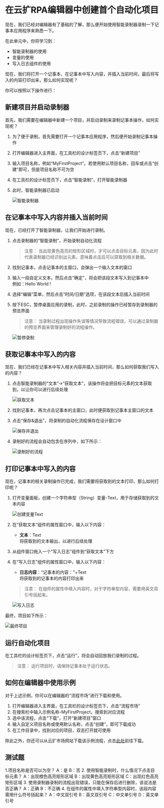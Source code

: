 # 在云扩RPA编辑器中创建首个自动化项目
现在，我们已经对编辑器有了基础的了解，那么便开始使用智能录制器录制一下记事本应用程序来熟悉一下。

在此单元中，你将学习到：
- 智能录制器的使用
- 变量的使用
- 写入日志组件的使用

现在，我们将打开一个记事本，在记事本中写入内容，并插入当前时间，最后将写入的内容打印出来，那么如何实现呢？

你可以按照以下操作进行：
## 新建项目并启动录制器
首先，我们需要在编辑器中新建一个项目，并启动录制来录制记事本操作，如何实现呢？
1. 为了便于录制，首先需要打开一个记事本应用程序，然后便开始录制记事本操作
2. 打开编辑器进入主界面，在工具栏的设计标签页下，点击“新建项目”
3. 输入项目名称，例如“MyFirstProject”。若使用默认项目名称，回车或点击“创建”即可，但是项目名称不可为空
4. 在工具栏的设计标签页下，点击“智能录制”，打开智能录制器
5. 此时，智能录制器已启动

    ![智能录制器](https://docimages.blob.core.chinacloudapi.cn/images/Lesson/FirstProject/recorder.PNG)

## 在记事本中写入内容并插入当前时间
现在，已经打开了智能录制器，让我们开始进行录制。
1. 点击录制器的“智能录制”，开始录制自动化流程
    > 注意：
    > 当出现黄色高亮的矩形区域时，才可以点击目标元素，因为此时代表录制器已经识别出元素，意味着点击后可以获取到相关数据。
2. 找到记事本，点击记事本的主窗口，会弹出一个输入文本的窗口
3. 输入一段自定义文本，然后点击“确定”，将会把该段文本写入到记事本中</br>例如：Hello World !
4. 选择“编辑”菜单，然后点击“时间/日期”选项，在该段文本后插入当前时间
5. 按下ESC，暂停桌面应用的录制，此时，之前录制的操作已经暂存到录制器的预览界面
    > 注意：
    > 当录制过程出现操作失误等情况导致流程错误，可以通过录制器的预览界面来管理录制好的流程操作。

    ![暂停录制](https://docimages.blob.core.chinacloudapi.cn/images/Lesson/FirstProject/stopRecording.PNG)

## 获取记事本中写入的内容
现在，我们已经在记事本中写入相关内容并插入当前时间，那么如何获取我们写入的内容？
1. 点击智能录制器的“文本”->“获取文本”，该操作将会把目标元素的文本获取到，以让你可以进行后续处理

    ![获取文本](https://docimages.blob.core.chinacloudapi.cn/images/Lesson/FirstProject/getText.PNG)

2. 找到记事本，再次点击记事本的主窗口，此时便获取到记事本主窗口的文本
3. 点击“保存&退出”，将录制的自动化流程保存在设计窗口中

    ![保存并退出](https://docimages.blob.core.chinacloudapi.cn/images/Lesson/FirstProject/saveExit.PNG)

4. 录制好的流程会自动包含在序列中，如下所示：

    ![录制好的流程](https://docimages.blob.core.chinacloudapi.cn/images/Lesson/FirstProject/firstProject-record.PNG)

## 打印记事本中写入的内容
现在，记事本的相关录制操作已完成，我们需要将获取到的文本打印，那么如何打印呢？
1. 打开变量面板，创建一个字符串型（String）变量-Text，用于存储获取到的文本内容

    ![创建变量Text](https://docimages.blob.core.chinacloudapi.cn/images/Lesson/FirstProject/Variable-Text.PNG)

2. 在“获取文本”组件的属性窗口中，输入以下内容：
    - **文本**：Text</br>将获取到的文本输出，以进行后续处理
3. 从组件窗口拖入一个“写入日志”组件到“获取文本”下方
4. 在“写入日志”组件的属性窗口中，输入以下内容：
    - **日志内容**："记事本的内容："+Text</br>将获取到的记事本的内容打印出来
    >注意：
    >在组件的属性中填入内容时，对于字符串型内容，需要用英文双引号括起来。

    ![写入日志](https://docimages.blob.core.chinacloudapi.cn/images/Lesson/FirstProject/writeToLog.PNG)

最终，项目如下所示：

![最终项目](https://docimages.blob.core.chinacloudapi.cn/images/Lesson/FirstProject/FirstProject.PNG)

## 运行自动化项目
在工具栏的设计标签页下，点击“运行”，将会自动回放我们录制的过程。

> 注意：
> 运行项目时，请保持记事本处于运行状态。

## 如何在编辑器中使用示例
对于上述示例，你可以在编辑器的“流程市场”进行下载和使用。
1. 打开编辑器进入主界面，在工具栏的设计标签页下，点击“流程市场”
2. 在搜索栏中输入示例名称-MyFirstProject，搜索到对应流程
3. 选中该流程，点击“下载”，打开“新建项目”窗口
4. 输入自定义项目名称或使用默认名称，点击“创建”，即可下载成功
5. 在工作目录中，找到对应的项目，双击打开就可使用

除此之外，你还可以从云扩市场网站下载该示例流程，点击[此处]()前往下载。


## 测试题
1.项目名称是否可以为空？
A：是
B：否
2. 使用智能录制时，什么情况下点击目标元素？
A：出现橙色高亮矩形区域
B：出现黄色高亮矩形区域
C：出现红色高亮矩形区域
3. 使用录制器录制的流程出现错误，只能在保存后进行删除，该说法是否正确？
A：正确
B：不正确
4. 在组件的属性中填入字符串型内容时，该段内容需用什么符号括起来？
A：中文双引号
B：英文双引号
C：中文单引号
D：英文单引号